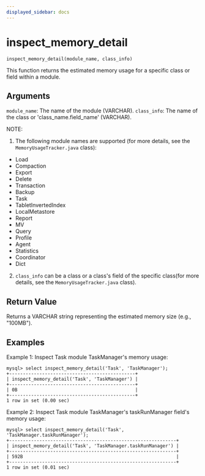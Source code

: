 ```yaml
---
displayed_sidebar: docs
---
```


# inspect_memory_detail

`inspect_memory_detail(module_name, class_info)`

This function returns the estimated memory usage for a specific class or field within a module.

## Arguments

`module_name`: The name of the module (VARCHAR).
`class_info`: The name of the class or 'class_name.field_name' (VARCHAR).

NOTE:
1. The following module names are supported (for more details, see the `MemoryUsageTracker.java` class):
- Load
- Compaction
- Export
- Delete
- Transaction
- Backup
- Task
- TabletInvertedIndex
- LocalMetastore
- Report
- MV
- Query
- Profile
- Agent
- Statistics
- Coordinator
- Dict
2. `class_info`  can be a class or a class's field of the specific class(for more details, see the `MemoryUsageTracker.java` class).
  
## Return Value

Returns a VARCHAR string representing the estimated memory size (e.g., "100MB").

## Examples

Example 1: Inspect Task module TaskManager's memory usage:
```
mysql> select inspect_memory_detail('Task', 'TaskManager');
+----------------------------------------------+
| inspect_memory_detail('Task', 'TaskManager') |
+----------------------------------------------+
| 0B                                           |
+----------------------------------------------+
1 row in set (0.00 sec)

```

Example 2: Inspect Task module TaskManager's taskRunManager field's memory usage:
```
mysql> select inspect_memory_detail('Task', 'TaskManager.taskRunManager');
+-------------------------------------------------------------+
| inspect_memory_detail('Task', 'TaskManager.taskRunManager') |
+-------------------------------------------------------------+
| 592B                                                        |
+-------------------------------------------------------------+
1 row in set (0.01 sec)


```